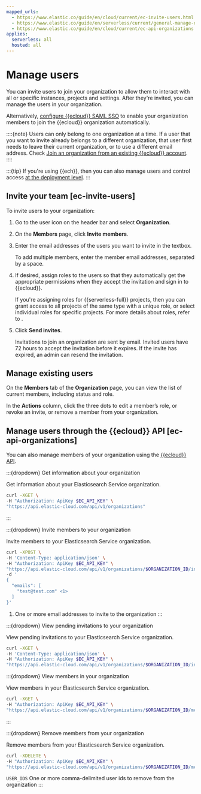 ```yaml
---
mapped_urls:
  - https://www.elastic.co/guide/en/cloud/current/ec-invite-users.html
  - https://www.elastic.co/guide/en/serverless/current/general-manage-organization.html
  - https://www.elastic.co/guide/en/cloud/current/ec-api-organizations.html
applies:
  serverless: all
  hosted: all
---
```


# Manage users

You can invite users to join your organization to allow them to interact with all or specific instances, projects and settings. After they're invited, you can manage the users in your organization.

Alternatively, [configure {{ecloud}} SAML SSO](../../../deploy-manage/users-roles/cloud-organization/configure-saml-authentication.md) to enable your organization members to join the {{ecloud}} organization automatically.

::::{note}
Users can only belong to one organization at a time. If a user that you want to invite already belongs to a different organization, that user first needs to leave their current organization, or to use a different email address. Check [Join an organization from an existing {{ecloud}} account](/cloud-account/join-or-leave-an-organization.md).
::::

:::{tip}
If you're using {{ech}}, then you can also manage users and control access [at the deployment level](/deploy-manage/users-roles/cluster-or-deployment-auth.md).
:::

## Invite your team [ec-invite-users]

To invite users to your organization:

1. Go to the user icon on the header bar and select **Organization**.
2. On the **Members** page, click **Invite members**.
3. Enter the email addresses of the users you want to invite in the textbox.

    To add multiple members, enter the member email addresses, separated by a space.

4. If desired, assign roles to the users so that they automatically get the appropriate permissions when they accept the invitation and sign in to {{ecloud}}.

   If you're assigning roles for {{serverless-full}} projects, then you can grant access to all projects of the same type with a unique role, or select individual roles for specific projects. For more details about roles, refer to [](/deploy-manage/users-roles/cloud-organization/user-roles.md).

5. Click **Send invites**.

    Invitations to join an organization are sent by email. Invited users have 72 hours to accept the invitation before it expires. If the invite has expired, an admin can resend the invitation.

## Manage existing users

On the **Members** tab of the **Organization** page, you can view the list of current members, including status and role.

In the **Actions** column, click the three dots to edit a member’s role, or revoke an invite, or remove a member from your organization.

## Manage users through the {{ecloud}} API [ec-api-organizations]

You can also manage members of your organization using the [{{ecloud}} API](https://www.elastic.co/docs/api/doc/cloud/).

:::{dropdown} Get information about your organization

Get information about your Elasticsearch Service organization.

```sh
curl -XGET \
-H "Authorization: ApiKey $EC_API_KEY" \
"https://api.elastic-cloud.com/api/v1/organizations"
```
:::

:::{dropdown} Invite members to your organization

Invite members to your Elasticsearch Service organization.

```sh
curl -XPOST \
-H 'Content-Type: application/json' \
-H "Authorization: ApiKey $EC_API_KEY" \
"https://api.elastic-cloud.com/api/v1/organizations/$ORGANIZATION_ID/invitations" \
-d '
{
  "emails": [
    "test@test.com" <1>
  ]
}'
```

1. One or more email addresses to invite to the organization
:::

:::{dropdown} View pending invitations to your organization

View pending invitations to your Elasticsearch Service organization.

```sh
curl -XGET \
-H 'Content-Type: application/json' \
-H "Authorization: ApiKey $EC_API_KEY" \
"https://api.elastic-cloud.com/api/v1/organizations/$ORGANIZATION_ID/invitations"
```

:::{dropdown} View members in your organization

View members in your Elasticsearch Service organization.

```sh
curl -XGET \
-H "Authorization: ApiKey $EC_API_KEY" \
"https://api.elastic-cloud.com/api/v1/organizations/$ORGANIZATION_ID/members"
```
:::

:::{dropdown} Remove members from your organization

Remove members from your Elasticsearch Service organization.

```sh
curl -XDELETE \
-H "Authorization: ApiKey $EC_API_KEY" \
"https://api.elastic-cloud.com/api/v1/organizations/$ORGANIZATION_ID/members/$USER_IDS"
```

`USER_IDS`  One or more comma-delimited user ids to remove from the organization
:::